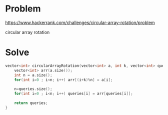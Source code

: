# Problem
https://www.hackerrank.com/challenges/circular-array-rotation/problem

circular array rotation

# Solve
```c++
vector<int> circularArrayRotation(vector<int> a, int k, vector<int> queries) {
    vector<int> arr(a.size());
    int n = a.size();
    for(int i=0 ; i<n; i++) arr[(i+k)%n] = a[i];
    
    n=queries.size();         
    for(int i=0 ; i<n; i++) queries[i] = arr[queries[i]];
                        
    return queries;  
}
```
